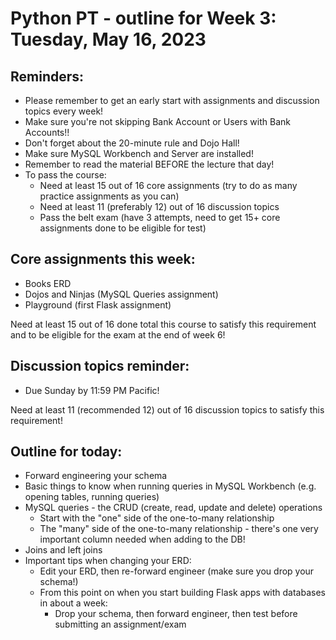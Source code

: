 # Python PT - outline for Week 3: Tuesday, May 16, 2023

## Reminders:
- Please remember to get an early start with assignments and discussion topics every week!
- Make sure you're not skipping Bank Account or Users with Bank Accounts!!
- Don't forget about the 20-minute rule and Dojo Hall!
- Make sure MySQL Workbench and Server are installed!
- Remember to read the material BEFORE the lecture that day!
- To pass the course:
    - Need at least 15 out of 16 core assignments (try to do as many practice assignments as you can)
    - Need at least 11 (preferably 12) out of 16 discussion topics
    - Pass the belt exam (have 3 attempts, need to get 15+ core assignments done to be eligible for test)

## Core assignments this week:
- Books ERD
- Dojos and Ninjas (MySQL Queries assignment)
- Playground (first Flask assignment)

Need at least 15 out of 16 done total this course to satisfy this requirement and to be eligible for the exam at the end of week 6!

## Discussion topics reminder:
- Due Sunday by 11:59 PM Pacific!

Need at least 11 (recommended 12) out of 16 discussion topics to satisfy this requirement!

## Outline for today:
- Forward engineering your schema
- Basic things to know when running queries in MySQL Workbench (e.g. opening tables, running queries)
- MySQL queries - the CRUD (create, read, update and delete) operations
    - Start with the "one" side of the one-to-many relationship
    - The "many" side of the one-to-many relationship - there's one very important column needed when adding to the DB!
- Joins and left joins
- Important tips when changing your ERD:
    - Edit your ERD, then re-forward engineer (make sure you drop your schema!)
    - From this point on when you start building Flask apps with databases in about a week: 
        - Drop your schema, then forward engineer, then test before submitting an assignment/exam